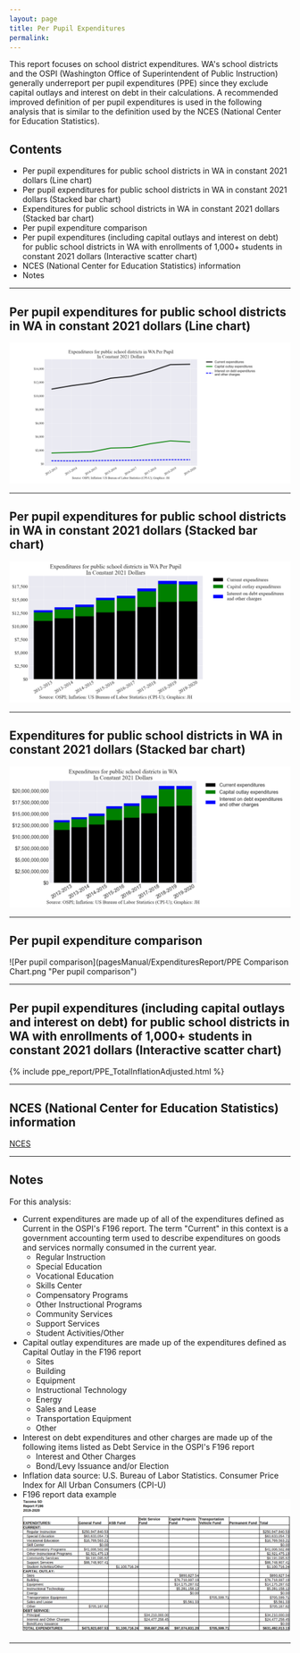 ```yaml
---
layout: page
title: Per Pupil Expenditures
permalink:
---
```


This report focuses on school district expenditures. WA's school districts and the OSPI (Washington Office of Superintendent of Public Instruction) generally underreport per pupil expenditures (PPE) since they exclude 
capital outlays and interest on debt in their calculations. A recommended improved definition of per pupil expenditures is used in the following analysis 
that is similar to the definition used by the NCES (National Center for Education Statistics).


## Contents
- Per pupil expenditures for public school districts in WA in constant 2021 dollars (Line chart)
- Per pupil expenditures for public school districts in WA in constant 2021 dollars (Stacked bar chart)
- Expenditures for public school districts in WA in constant 2021 dollars (Stacked bar chart)
- Per pupil expenditure comparison
- Per pupil expenditures (including capital outlays and interest on debt) for public school districts in WA with enrollments of 1,000+ students in constant 2021 dollars (Interactive scatter chart)
- NCES (National Center for Education Statistics) information
- Notes

___

## Per pupil expenditures for public school districts in WA in constant 2021 dollars (Line chart)

![Expenditures line chart](pagesManual/ExpendituresReport/SpendForStatePerPupilInflationAdjustedLine.png "Expenditures line chart")

___

## Per pupil expenditures for public school districts in WA in constant 2021 dollars (Stacked bar chart)

![Expenditures stacked bar chart](pagesManual/ExpendituresReport/SpendForStatePerPupilInflationAdjustedBar.png "Expenditures stacked bar chart")

___

## Expenditures for public school districts in WA in constant 2021 dollars (Stacked bar chart)

![Expenditures stacked bar chart](pagesManual/ExpendituresReport/SpendForStateInflationAdjustedBar.png "Expenditures stacked bar chart")

___

## Per pupil expenditure comparison

![Per pupil comparison](pagesManual/ExpendituresReport/PPE Comparison Chart.png "Per pupil comparison")

___

## Per pupil expenditures (including capital outlays and interest on debt) for public school districts in WA with enrollments of 1,000+ students in constant 2021 dollars (Interactive scatter chart)

<!---
![Per pupil total scatter](pagesManual/ExpendituresReport/PPE TotalInflationAdjustedScatter.png "Per pupil total scatter")
-->
{% include ppe_report/PPE_TotalInflationAdjusted.html %}

___


## NCES (National Center for Education Statistics) information

[NCES](https://nces.ed.gov/fastfacts/display.asp?id=66)

___

## Notes
For this analysis:

- Current expenditures are made up of all of the expenditures defined as Current in the OSPI's F196 report. The term "Current" 
in this context is a government accounting term used to describe expenditures on goods and services normally consumed in the current year.
    - Regular Instruction
    - Special Education
    - Vocational Education
    - Skills Center
    - Compensatory Programs
    - Other Instructional Programs
    - Community Services
    - Support Services
    - Student Activities/Other
- Capital outlay expenditures are made up of the expenditures defined as Capital Outlay in the F196 report
    - Sites
    - Building
    - Equipment
    - Instructional Technology
    - Energy
    - Sales and Lease
    - Transportation Equipment
    - Other
- Interest on debt expenditures and other charges are made up of the following items listed as Debt Service in the OSPI's F196 report
    - Interest and Other Charges
    - Bond/Levy Issuance and/or Election
- Inflation data source: U.S. Bureau of Labor Statistics. Consumer Price Index for All Urban Consumers (CPI-U)
- F196 report data example
![F196 Data Example](pagesManual/ExpendituresReport/F196Example.png "F196 Data Example")

___
